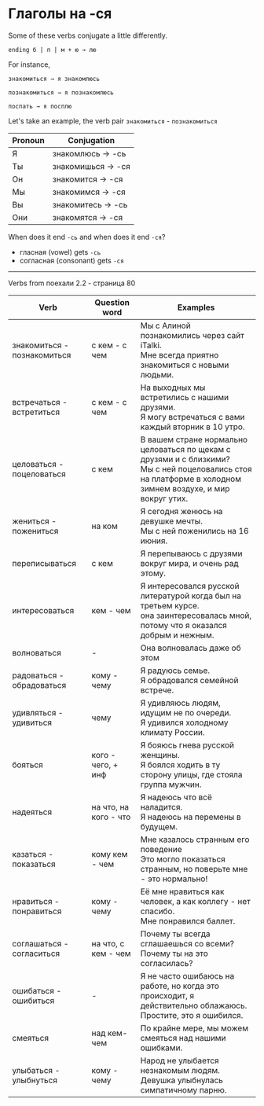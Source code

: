 # Глаголы на -ся

Some of these verbs conjugate a little differently. 

```
ending б | п | м + ю → лю
```
For instance, 
```
знакомиться → я знакомлюсь 
```
```
познакомиться → я познакомлюсь 
```

```
поспать → я посплю 
```

Let's take an example, the verb pair `знакомиться` - `познакомиться`

<table>
<thead>
  <tr>
    <th>Pronoun</th>
    <th>Conjugation</th>
  </tr>
</thead>
<tbody>
  <tr>
    <td>Я</td>
    <td>знакомлюсь → -сь </td>
  </tr>
  <tr>
    <td>Ты</td>
    <td>знакомишься → -ся </td>
  </tr>
  <tr>
    <td>Он</td>
    <td>знакомится → -ся</td>
  </tr>
  <tr>
    <td>Мы</td>
    <td>знакомимся → -ся </td>
  </tr>
  <tr>
    <td>Вы</td>
    <td>знакомитесь → -сь</td>
  </tr>
  <tr>
    <td>Они</td>
    <td>знакомятся → -ся</td>
  </tr>
</tbody>
</table>

When does it end `-сь` and when does it end `-ся`? 

- гласная (vowel) gets `-сь`
- согласная (consonant) gets `-ся`

--- 

Verbs from поехали 2.2 - страница 80 

<table>
<thead>
  <tr>
    <th>Verb</th>
    <th>Question word</th>
    <th>Examples</th>
  </tr>
</thead>
<tbody>
  <tr>
    <td>знакомиться - познакомиться </td>
    <td>с кем - с чем</td>
    <td>Мы с Алиной познакомились через сайт iTalki.<br>Мне всегда приятно знакомиться с новыми людьми.</td>
  </tr>
  <tr>
    <td>встречаться - встретиться</td>
    <td>с кем - с чем</td>
    <td>На выходных мы встретились с нашими друзями.<br>Я могу встречаться с вами каждый вторник в 10 утро.</td>
  </tr>
  <tr>
    <td>целоваться - поцеловаться </td>
    <td>с кем</td>
    <td>В вашем стране нормально целоваться по щекам с друзями и с близкими?<br>Мы с ней поцеловались стоя на платформе в холодном зимнем воздухе, и мир вокруг утих.</td>
  </tr>
  <tr>
    <td>жениться - пожениться </td>
    <td>на ком</td>
    <td>Я сегодня женюсь на девушке мечты.<br>Мы с ней поженились на 16 июния.</td>
  </tr>
  <tr>
    <td>переписываться</td>
    <td>с кем</td>
    <td>Я перепываюсь с друзями вокруг мира, и очень рад этому.</td>
  </tr>
  <tr>
    <td>интересоваться</td>
    <td>кем - чем</td>
    <td>Я интересовался русской литературой когда был на третьем курсе.<br>она заинтересовалась мной, потому что я оказался добрым и нежным.  </td>
  </tr>
  <tr>
    <td>волноваться </td>
    <td>-</td>
    <td>Она волновалась даже об этом</td>
  </tr>
  <tr>
    <td>радоваться - обрадоваться</td>
    <td>кому - чему</td>
    <td>Я радуюсь семье.<br>Я обрадовался семейной встрече.</td>
  </tr>
  <tr>
    <td>удивляться - удивиться</td>
    <td>чему</td>
    <td>Я удивляюсь людям, идущим не по очереди.<br>Я удивился холодному климату России. </td>
  </tr>
  <tr>
    <td>бояться</td>
    <td>кого - чего, + инф</td>
    <td>Я бояюсь гнева русской женщины. <br>Я боялся ходить в ту сторону улицы, где стояла группа мужчин.</td>
  </tr>
  <tr>
    <td>надеяться</td>
    <td>на что, на кого - что</td>
    <td>Я надеюсь что всё наладится. <br>Я надеюсь на перемены в будущем. </td>
  </tr>
  <tr>
    <td>казаться - показаться </td>
    <td>кому кем - чем</td>
    <td>Мне казалось странным его поведение<br>Это могло показаться странным, но поверьте мне - это нормально! </td>
  </tr>
  <tr>
    <td>нравиться - понравиться </td>
    <td>кому - чему</td>
    <td>Её мне нравиться как человек, а как коллегу - нет спасибо. <br>Мне понравился баллет. </td>
  </tr>
  <tr>
    <td>соглашаться - согласиться</td>
    <td>на что, с кем - чем</td>
    <td>Почему ты всегда сглашаешься со всеми? <br>Почему ты на это согласилась? </td>
  </tr>
  <tr>
    <td>ошибаться - ошибиться </td>
    <td>-</td>
    <td>Я не часто ошибаюсь на работе, но когда это происходит, я действительно облажаюсь. <br>Простите, это я ошибился.</td>
  </tr>
  <tr>
    <td>смеяться</td>
    <td>над кем-чем</td>
    <td>По крайне мере, мы можем смеяться над нашими ошибками. </td>
  </tr>
  <tr>
    <td>улыбаться - улыбнуться</td>
    <td>кому - чему </td>
    <td>Народ не улыбается незнакомым людям. <br>Девушка улыбнулась симпатичному парню.</td>
  </tr>
</tbody>
</table>
